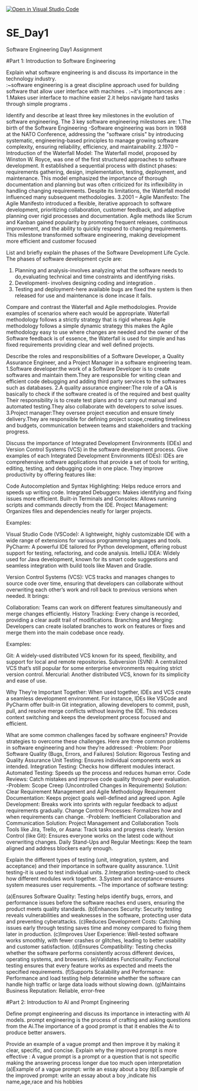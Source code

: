 [![Open in Visual Studio Code](https://classroom.github.com/assets/open-in-vscode-2e0aaae1b6195c2367325f4f02e2d04e9abb55f0b24a779b69b11b9e10269abc.svg)](https://classroom.github.com/online_ide?assignment_repo_id=18355735&assignment_repo_type=AssignmentRepo)
# SE_Day1
Software Engineering Day1 Assignment

#Part 1: Introduction to Software Engineering

Explain what software engineering is and discuss its importance in the technology industry.  
:~software engineering is a great discipline approach used for building software that allow user interface with machines .
:~it's importances are :
1.Makes user interface to machine easier 
2.it helps navigate hard tasks through simple programs .



Identify and describe at least three key milestones in the evolution of software engineering.
The 3 key software engineering milestones are:
1.The birth of the Software Engineering -Software engineering was born in 1968 at the NATO Conference, addressing the "software crisis" by introducing systematic, engineering-based principles to manage growing software complexity, ensuring reliability, efficiency, and maintainability.
2.1970 – Introduction of the Waterfall Model: The Waterfall model, proposed by Winston W. Royce, was one of the first structured approaches to software development. It established a sequential process with distinct phases: requirements gathering, design, implementation, testing, deployment, and maintenance. This model emphasized the importance of thorough documentation and planning but was often criticized for its inflexibility in handling changing requirements. Despite its limitations, the Waterfall model influenced many subsequent methodologies.
3.2001 – Agile Manifesto: The Agile Manifesto introduced a flexible, iterative approach to software development, prioritizing collaboration, customer feedback, and adaptive planning over rigid processes and documentation. Agile methods like Scrum and Kanban gained popularity by promoting frequent releases, continuous improvement, and the ability to quickly respond to changing requirements. This milestone transformed software engineering, making development more efficient and customer focused  



List and briefly explain the phases of the Software Development Life Cycle.
The phases of software development cycle are:
1. Planning and analysis-involves analyzing what the software needs to do,evaluating technical and time constraints and identifying risks.
2. Development- involves designing  coding and integration .
3. Testing and deployment-here available bugs are fixed the system is then released for use and maintenance is done incase it fails.



Compare and contrast the Waterfall and Agile methodologies. Provide examples of scenarios where each would be appropriate.
Waterfall methodology follows a strictly strategy that is rigid whereas Agile methodology follows a simple dynamic strategy this makes the Agile methodology easy to use where changes are needed and the owner of the Software feedback is of essence, the Waterfall is used for simple and has fixed requirements providing clear and well defined projects.



Describe the roles and responsibilities of a Software Developer, a Quality Assurance Engineer, and a Project Manager in a software engineering team.
1.Software developer:the work of a Software Developer is to create softwares and maintain them.They are responsible for writing clean and efficient code debugging and adding third party services to the softwares such as databases.
2.A quality assurance engineer:The role of a QA is basically to check if the software created is of the required and best quality  Their responsibility is to create test plans and to carry out manual and automated testing.They also collaborate with developers to solve issues.
3.Project manager:They oversee project execution and ensure timely delivery.They are responsible for defining project scope,creating timeliness and budgets, communication between teams and stakeholders and tracking progress.



Discuss the importance of Integrated Development Environments (IDEs) and Version Control Systems (VCS) in the software development process. Give examples of each 
Integrated Development Environments (IDEs):
IDEs are comprehensive software applications that provide a set of tools for writing, editing, testing, and debugging code in one place. They improve productivity by offering features like:

Code Autocompletion and Syntax Highlighting: Helps reduce errors and speeds up writing code. Integrated Debuggers: Makes identifying and fixing issues more efficient. Built-in Terminals and Consoles: Allows running scripts and commands directly from the IDE. Project Management: Organizes files and dependencies neatly for larger projects. 

Examples:

Visual Studio Code (VSCode): A lightweight, highly customizable IDE with a wide range of extensions for various programming languages and tools. PyCharm: A powerful IDE tailored for Python development, offering robust support for testing, refactoring, and code analysis. IntelliJ IDEA: Widely used for Java development, known for its smart code suggestions and seamless integration with build tools like Maven and Gradle. 

Version Control Systems (VCS):
VCS tracks and manages changes to source code over time, ensuring that developers can collaborate without overwriting each other’s work and roll back to previous versions when needed. It brings:

Collaboration: Teams can work on different features simultaneously and merge changes efficiently. History Tracking: Every change is recorded, providing a clear audit trail of modifications. Branching and Merging: Developers can create isolated branches to work on features or fixes and merge them into the main codebase once ready. 

Examples:

Git: A widely-used distributed VCS known for its speed, flexibility, and support for local and remote repositories. Subversion (SVN): A centralized VCS that’s still popular for some enterprise environments requiring strict version control. Mercurial: Another distributed VCS, known for its simplicity and ease of use. 

Why They’re Important Together:
When used together, IDEs and VCS create a seamless development environment. For instance, IDEs like VSCode and PyCharm offer built-in Git integration, allowing developers to commit, push, pull, and resolve merge conflicts without leaving the IDE. This reduces context switching and keeps the development process focused and efficient.




What are some common challenges faced by software engineers? Provide strategies to overcome these challenges.
Here are three common problems in software engineering and how they’re addressed:
-Problem: Poor Software Quality (Bugs, Errors, and Failures)
Solution: Rigorous Testing and Quality Assurance
Unit Testing: Ensures individual components work as intended. Integration Testing: Checks how different modules interact. Automated Testing: Speeds up the process and reduces human error. Code Reviews: Catch mistakes and improve code quality through peer evaluation. 
-Problem: Scope Creep (Uncontrolled Changes in Requirements)
Solution: Clear Requirement Management and Agile Methodology
Requirement Documentation: Keeps project goals well-defined and agreed upon. Agile Development: Breaks work into sprints with regular feedback to adjust requirements gradually. Change Control Processes: Formalizes how and when requirements can change. 
-Problem: Inefficient Collaboration and Communication
Solution: Project Management and Collaboration Tools
Tools like Jira, Trello, or Asana: Track tasks and progress clearly. Version Control (like Git): Ensures everyone works on the latest code without overwriting changes. Daily Stand-Ups and Regular Meetings: Keep the team aligned and address blockers early enough.



Explain the different types of testing (unit, integration, system, and acceptance) and their importance in software quality assurance.
1.Unit testing-it is used to test individual units.
2.Integration testing-used to check how different modules work together.
3.System and acceptance-ensures system measures user requirements.
~The importance of software testing:

(a)Ensures Software Quality:
Testing helps identify bugs, errors, and performance issues before the software reaches end users, ensuring the product meets quality standards.
(b)Enhances Security:
Security testing reveals vulnerabilities and weaknesses in the software, protecting user data and preventing cyberattacks.
(c)Reduces Development Costs:
Catching issues early through testing saves time and money compared to fixing them later in production.
(c)Improves User Experience:
Well-tested software works smoothly, with fewer crashes or glitches, leading to better usability and customer satisfaction.
(d)Ensures Compatibility:
Testing checks whether the software performs consistently across different devices, operating systems, and browsers.
(e)Validates Functionality:
Functional testing ensures that every feature works as expected and meets the specified requirements.
(f)Supports Scalability and Performance:
Performance and load testing help determine whether the software can handle high traffic or large data loads without slowing down.
(g)Maintains Business Reputation:
Reliable, error-free




#Part 2: Introduction to AI and Prompt Engineering


Define prompt engineering and discuss its importance in interacting with AI models.
prompt engineering is the process of crafting and asking questions from the Ai.The importance of a good prompt is that it enables the Ai to produce  better answers. 




Provide an example of a vague prompt and then improve it by making it clear, specific, and concise. Explain why the improved prompt is more effective  :
A vague prompt is a prompt or a question that is not specific making the answering process longer due too much open interpretation 
(a)Example of a vague prompt: write an essay about a boy 
(b)Example of the improved prompt: write an essay about a boy ,indicate his name,age,race and his hobbies 

